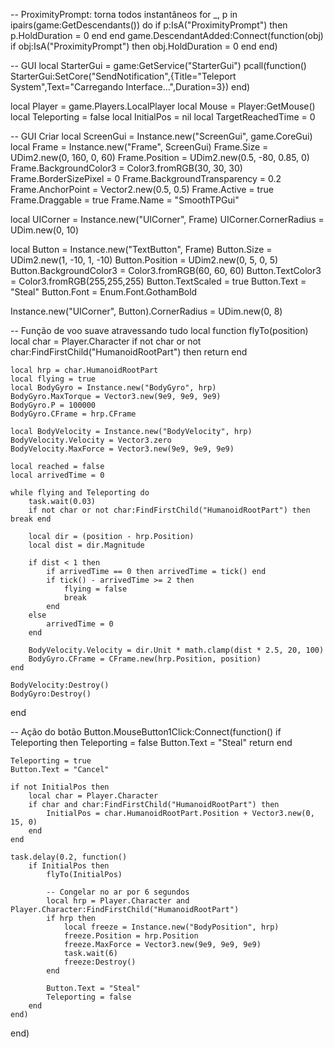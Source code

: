 -- ProximityPrompt: torna todos instantâneos
for _, p in ipairs(game:GetDescendants()) do
    if p:IsA("ProximityPrompt") then p.HoldDuration = 0 end
end
game.DescendantAdded:Connect(function(obj)
    if obj:IsA("ProximityPrompt") then obj.HoldDuration = 0 end
end)

-- GUI
local StarterGui = game:GetService("StarterGui")
pcall(function() StarterGui:SetCore("SendNotification",{Title="Teleport System",Text="Carregando Interface...",Duration=3}) end)

local Player = game.Players.LocalPlayer
local Mouse = Player:GetMouse()
local Teleporting = false
local InitialPos = nil
local TargetReachedTime = 0

-- GUI Criar
local ScreenGui = Instance.new("ScreenGui", game.CoreGui)
local Frame = Instance.new("Frame", ScreenGui)
Frame.Size = UDim2.new(0, 160, 0, 60)
Frame.Position = UDim2.new(0.5, -80, 0.85, 0)
Frame.BackgroundColor3 = Color3.fromRGB(30, 30, 30)
Frame.BorderSizePixel = 0
Frame.BackgroundTransparency = 0.2
Frame.AnchorPoint = Vector2.new(0.5, 0.5)
Frame.Active = true
Frame.Draggable = true
Frame.Name = "SmoothTPGui"

local UICorner = Instance.new("UICorner", Frame)
UICorner.CornerRadius = UDim.new(0, 10)

local Button = Instance.new("TextButton", Frame)
Button.Size = UDim2.new(1, -10, 1, -10)
Button.Position = UDim2.new(0, 5, 0, 5)
Button.BackgroundColor3 = Color3.fromRGB(60, 60, 60)
Button.TextColor3 = Color3.fromRGB(255,255,255)
Button.TextScaled = true
Button.Text = "Steal"
Button.Font = Enum.Font.GothamBold

Instance.new("UICorner", Button).CornerRadius = UDim.new(0, 8)

-- Função de voo suave atravessando tudo
local function flyTo(position)
    local char = Player.Character
    if not char or not char:FindFirstChild("HumanoidRootPart") then return end

    local hrp = char.HumanoidRootPart
    local flying = true
    local BodyGyro = Instance.new("BodyGyro", hrp)
    BodyGyro.MaxTorque = Vector3.new(9e9, 9e9, 9e9)
    BodyGyro.P = 100000
    BodyGyro.CFrame = hrp.CFrame

    local BodyVelocity = Instance.new("BodyVelocity", hrp)
    BodyVelocity.Velocity = Vector3.zero
    BodyVelocity.MaxForce = Vector3.new(9e9, 9e9, 9e9)

    local reached = false
    local arrivedTime = 0

    while flying and Teleporting do
        task.wait(0.03)
        if not char or not char:FindFirstChild("HumanoidRootPart") then break end

        local dir = (position - hrp.Position)
        local dist = dir.Magnitude

        if dist < 1 then
            if arrivedTime == 0 then arrivedTime = tick() end
            if tick() - arrivedTime >= 2 then
                flying = false
                break
            end
        else
            arrivedTime = 0
        end

        BodyVelocity.Velocity = dir.Unit * math.clamp(dist * 2.5, 20, 100)
        BodyGyro.CFrame = CFrame.new(hrp.Position, position)
    end

    BodyVelocity:Destroy()
    BodyGyro:Destroy()
end

-- Ação do botão
Button.MouseButton1Click:Connect(function()
    if Teleporting then
        Teleporting = false
        Button.Text = "Steal"
        return
    end

    Teleporting = true
    Button.Text = "Cancel"

    if not InitialPos then
        local char = Player.Character
        if char and char:FindFirstChild("HumanoidRootPart") then
            InitialPos = char.HumanoidRootPart.Position + Vector3.new(0, 15, 0)
        end
    end

    task.delay(0.2, function()
        if InitialPos then
            flyTo(InitialPos)

            -- Congelar no ar por 6 segundos
            local hrp = Player.Character and Player.Character:FindFirstChild("HumanoidRootPart")
            if hrp then
                local freeze = Instance.new("BodyPosition", hrp)
                freeze.Position = hrp.Position
                freeze.MaxForce = Vector3.new(9e9, 9e9, 9e9)
                task.wait(6)
                freeze:Destroy()
            end

            Button.Text = "Steal"
            Teleporting = false
        end
    end)
end)
